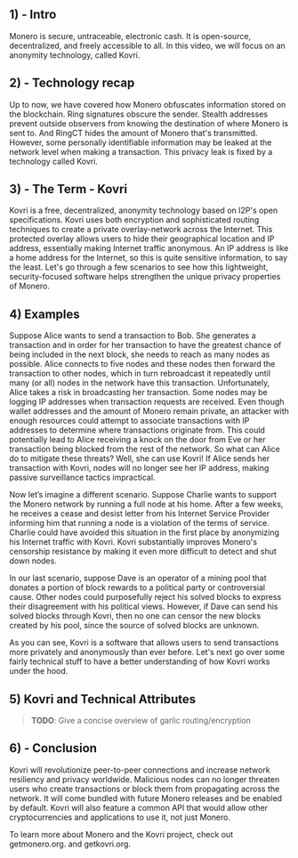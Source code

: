## 1) - Intro

Monero is secure, untraceable, electronic cash. It is open-source, decentralized, and freely accessible to all. In this video, we will focus on an anonymity technology, called Kovri.

## 2) - Technology recap

Up to now, we have covered how Monero obfuscates information stored on the blockchain.
Ring signatures obscure the sender.
Stealth addresses prevent outside observers from knowing the destination of where Monero is sent to.
And RingCT hides the amount of Monero that's transmitted.
However, some personally identifiable information may be leaked at the network level when making a transaction.
This privacy leak is fixed by a technology called Kovri.

## 3) - The Term - Kovri

Kovri is a free, decentralized, anonymity technology based on I2P's open specifications.
Kovri uses both encryption and sophisticated routing techniques to create a private overlay-network across the Internet.
This protected overlay allows users to hide their geographical location and IP address, essentially making Internet traffic anonymous.
An IP address is like a home address for the Internet, so this is quite sensitive information, to say the least.
Let's go through a few scenarios to see how this lightweight, security-focused software helps strengthen the unique privacy properties of Monero.

## 4) Examples

Suppose Alice wants to send a transaction to Bob.
She generates a transaction and in order for her transaction to have the greatest chance of being included in the next block, she needs to reach as many nodes as possible.
Alice connects to five nodes and these nodes then forward the transaction to other nodes, which in turn rebroadcast it repeatedly until many (or all) nodes in the network have this transaction.
Unfortunately, Alice takes a risk in broadcasting her transaction.
Some nodes may be logging IP addresses when transaction requests are received.
Even though wallet addresses and the amount of Monero remain private, an attacker with enough resources could attempt to associate transactions with IP addresses to determine where transactions originate from.
This could potentially lead to Alice receiving a knock on the door from Eve or her transaction being blocked from the rest of the network.
So what can Alice do to mitigate these threats? Well, she can use Kovri!
If Alice sends her transaction with Kovri, nodes will no longer see her IP address, making passive surveillance tactics impractical.

Now let’s imagine a different scenario.
Suppose Charlie wants to support the Monero network by running a full node at his home.
After a few weeks, he receives a cease and desist letter from his Internet Service Provider informing him that running a node is a violation of the terms of service.
Charlie could have avoided this situation in the first place by anonymizing his Internet traffic with Kovri.
Kovri substantially improves Monero's censorship resistance by making it even more difficult to detect and shut down nodes.

In our last scenario, suppose Dave is an operator of a mining pool that donates a portion of block rewards to a political party or controversial cause.
Other nodes could purposefully reject his solved blocks to express their disagreement with his political views.
However, if Dave can send his solved blocks through Kovri, then no one can censor the new blocks created by his pool, since the source of solved blocks are unknown.

As you can see, Kovri is a software that allows users to send transactions more privately and anonymously than ever before.
Let's next go over some fairly technical stuff to have a better understanding of how Kovri works under the hood.

## 5) Kovri and Technical Attributes

> **TODO**: Give a concise overview of garlic routing/encryption

## 6) - Conclusion

Kovri will revolutionize peer-to-peer connections and increase network resiliency and privacy worldwide.
Malicious nodes can no longer threaten users who create transactions or block them from propagating across the network.
It will come bundled with future Monero releases and be enabled by default.
Kovri will also feature a common API that would allow other cryptocurrencies and applications to use it, not just Monero.

To learn more about Monero and the Kovri project, check out getmonero.org. and getkovri.org.
